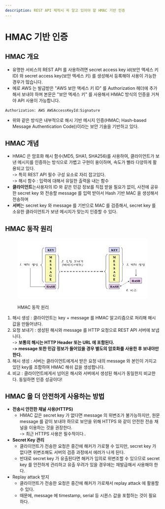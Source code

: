 ```yaml
---
description: REST API 제작시 꼭 알고 있어야 할 HMAC 기반 인증
---
```


# HMAC 기반 인증

## HMAC 개요

* 유명한 서비스의 REST API 를 사용하려면 secret access key id(보안 액세스 키 ID) 와  secret access key(보안 엑세스 키) 를 생성해서 등록해야 사용이 가능한 경우가 많습니다.
* 예로 AWS 는 발급받은 "AWS 보안 액세스 키 ID" 를 Authorization 헤더에 추가해서 보내야 하며 본문은 "보안 엑세스 키" 를 사용해서 HMAC 방식의 인증을 거쳐야 API 사용이 가능합니다.

```
Authorization: AWS AWSAccessKeyId:Signature
```

* 위와 같은 방식은 내부적으로 해시 기반 메시지 인증(HMAC; Hash-based Message Authentication Code))이라는 보안 기술을 기반하고 있다.

## HMAC 개념

* HMAC 은 암호화 해시 함수(MD5, SHA1, SHA256)를 사용하여,  클라이언트가 보낸 메시지를 인증하는 방식으로 가볍고 구현이 용이하며, 속도가 빨라 다양하게 활용되고 있다. \
  \-> 특히 REST API 필수 구성 요소로 자리 잡고있다. \
  \-> 해시 함수 : 입력에 대해서 유일한 출력을 내는 함수
* **클라이언트**는사용자의 ID 와 같은 민감 정보를 직접 받을 필요가 없이, 사전에 공유한 secret key 와 전송할 message 를 입력 받아서 Hash 기반 MAC 을 생성해서 전송하며&#x20;
* **서버**는 secret key 와 message 를 기반으로 MAC 를 검증해서, secret key 를 소유한 클라이언트가 보낸 메시지가 맞는지 인증할 수 있다.

## HMAC 동작 원리

<figure><img src="../.gitbook/assets/image (4) (1) (1) (1).png" alt=""><figcaption><p>HMAC 동작 원리</p></figcaption></figure>

1. 해시 생성 : 클라이언트는 key + message 를 HMAC 알고리즘으로 처리해 해시 값을 만들어낸다.
2. 요청 보내기 : 생성된 해시와 message 를 HTTP 요청으로 REST API 서버에 보냅니다.\
   \-> **보통의 해시는 HTTP Header 또는 URL 에 포함된다.**\
   **-> message 또한 민감 정보가 들어있을 경우 별도의 암호화를 사용한 후 보내야만 한다.**
3. 해시 생성 : 서버는 클라이언트에게서 받은 요청 내의 message 와 본인이 가지고 있던 key를 조합하여 HMAC 해쉬 값을 생성합니다.
4. 비교 : 클라이언트에게서 넘어온 해시와 서버에서 생성된 해시가 동일한지 비교한다. 동일하면 인증 성공이다!

## HMAC 을 더 안전하게 사용하는 방법

* **전송시 안전한 채널 사용(HTTPS)**
  * HMAC 값은 secret key 가 없다면 message 의 위변조가 불가능하지만, 원문 message 를 같이 보내야 하므로 보안을 위해 HTTPS 와 같이 안전한 전송 채널을 이용하는 것을 권장한다.\
    \-> 최근 HTTPS 사용은 필수적이다..
* **Secret Key 관리**
  * 클라이언트가 전송한 요청은 중간에 해커가 가로챌 수 있지만, secret key 가 없다면 위변조해도 서버의 검증 과정에서 에러가 나게 된다.
  * 반대로 secret key 가 유출된다면 해커가 임의로 위변조할 수 있으므로 secret key 를 안전하게 관리하고 유출 우려가 있을 경우에는 재발급해서 사용해야 한다.
* Replay attack 방지
  * 클라이언트가 전송한 요청은 중간에 해커가 가로채서 replay attack 에 활용할 수 있다.
  * 때문에, message 에 timestamp, serial 등 시퀀스 값을 포함하는 것이 필요하다.
